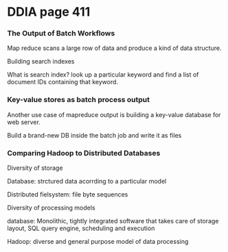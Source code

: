 # DDIA page 411

### The Output of Batch Workflows

Map reduce scans a large row of data and produce a kind of data structure.

Building search indexes

What is search index? look up a particular keyword and find a list of document IDs containing that keyword.



### Key-value stores as batch process output

Another use case of mapreduce output is building a key-value database for web server.

Build a brand-new DB inside the batch job and write it as files

### Comparing Hadoop to Distributed Databases



Diversity of storage

Database: strctured data acorrding to a particular model

Distributed fielsystem: file byte sequences

Diversity of processing models

database: Monolithic, tightly integrated software that takes care of storage layout, SQL query engine, scheduling and execution

Hadoop: diverse and general purpose model of data processing
